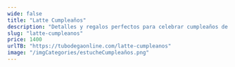 ```yaml
---
wide: false
title: "Latte Cumpleaños"
description: "Detalles y regalos perfectos para celebrar cumpleaños de manera especial."
slug: "latte-cumpleanos"
price: 1400
urlTB: "https://tubodegaonline.com/latte-cumpleanos"
image: "/imgCategories/estucheCumpleaños.png"
---
```

